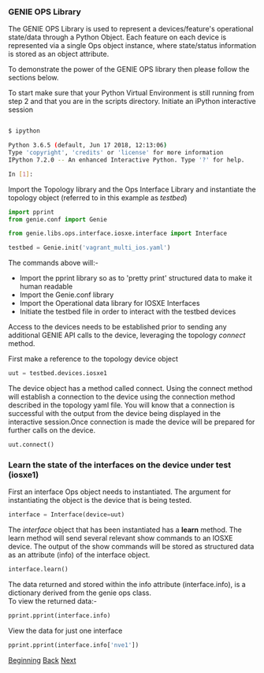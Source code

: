 ### GENIE OPS Library


The GENIE OPS Library is used to represent a devices/feature's operational state/data through a Python Object. 
Each feature on each device is represented via a single Ops object instance, where state/status 
information is stored as an object attribute.
 
To demonstrate the power of the GENIE OPS library then please follow the sections below.

To start make sure that your Python Virtual Environment is still running from step 2 and that you are in 
the scripts directory.
Initiate an iPython interactive session

```bash

$ ipython

Python 3.6.5 (default, Jun 17 2018, 12:13:06) 
Type 'copyright', 'credits' or 'license' for more information
IPython 7.2.0 -- An enhanced Interactive Python. Type '?' for help.

In [1]:        

```

Import the Topology library and the Ops Interface Library and instantiate the topology object (referred to in this example as _testbed_)

```python
import pprint
from genie.conf import Genie

from genie.libs.ops.interface.iosxe.interface import Interface

testbed = Genie.init('vagrant_multi_ios.yaml')

```

The commands above will:-

* Import the pprint library so as to 'pretty print' structured data to make it human readable
* Import the Genie.conf library
* Import the Operational data library for IOSXE Interfaces
* Initiate the testbed file in order to interact with the testbed devices


Access to the devices needs to be established prior to sending any additional GENIE API calls to the device, leveraging
the topology _connect_ method. 

First make a reference to the topology device object

```python
uut = testbed.devices.iosxe1
```

The device object has a method called connect.  Using the connect method will establish a connection to the device
using the connection method described in the topology yaml file.  You will know that a connection is successful with the 
output from the device being displayed in the interactive session.Once connection is made the device will be prepared 
for further calls on the device.

```python
uut.connect()
```

### Learn the state of the interfaces on the device under test (iosxe1)

First an interface Ops object needs to instantiated.  The argument for instantiating the object is the device that is
being tested.

```python
interface = Interface(device=uut)
```

The _interface_ object that has been instantiated has a **learn** method.  The learn method will send several 
relevant show commands to an IOSXE device.  The output of the show commands will be stored as structured data as an
attribute (info) of the interface object.

```python
interface.learn()
```

The data returned and stored within the info attribute (interface.info), is a dictionary derived from the genie ops
class.  
To view the returned data:-

```python
pprint.pprint(interface.info)
```

View the data for just one interface

```python
pprint.pprint(interface.info['nve1'])
```






[Beginning](../README.md)   [Back](./step2.md)  [Next](./step3b.md)